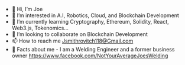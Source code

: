 - 👋 Hi, I’m Joe
- 👀 I’m interested in A.I, Robotics, Cloud, and Blockchain Development
- 🌱 I’m currently learning Cryptography, Ethereum, Solidity, React, Web3.js, Tokenomics...
- 💞️ I’m looking to collaborate on Blockchain Development
- 📫 How to reach me Jsmithrovitch118@Gmail.com
- 🤯 Facts about me - I am a Welding Engineer and a former business owner <https://www.facebook.com/NotYourAverageJoesWelding>
